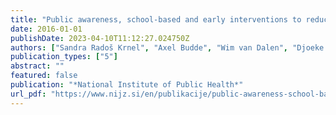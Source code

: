 ```yaml
---
title: "Public awareness, school-based and early interventions to reduce alcohol related harm"
date: 2016-01-01
publishDate: 2023-04-10T11:12:27.024750Z
authors: ["Sandra Radoš Krnel", "Axel Budde", "Wim van Dalen", "Djoeke van Dale", "Kirsten Vegt", "Lidia Segura", "Jorge Palacio-Vieira", "Paula Frango", "Janja Mišič", "Teja Rozman", "Aleš Lamut"]
publication_types: ["5"]
abstract: ""
featured: false
publication: "*National Institute of Public Health*"
url_pdf: "https://www.nijz.si/en/publikacije/public-awareness-school-based-and-early-interventions-to-reduce-alcohol-related-harm"
---
```


